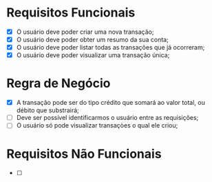 # Requisitos Funcionais
 - [X] O usuário deve poder criar uma nova transação;
 - [X] O usuário deve poder obter um resumo da sua conta;
 - [X] O usuário deve poder listar todas as transações que já ocorreram;
 - [X] O usuário deve poder visualizar uma transação única;

 # Regra de Negócio
 - [X] A transação pode ser do tipo crédito que somará ao valor total, ou débito que substrairá;
 - [ ] Deve ser possível identificarmos o usuário entre as requisições;
 - [ ] O usuário só pode visualizar transaçòes o qual ele criou;
 # Requisitos Não Funcionais
 - [ ]